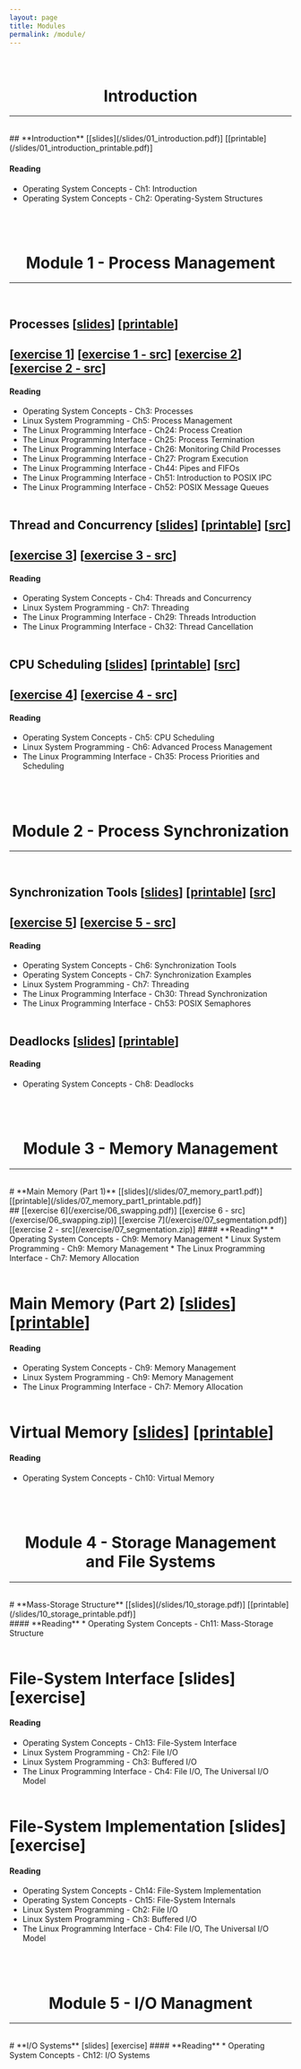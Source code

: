```yaml
---
layout: page
title: Modules
permalink: /module/
---
```


<br>
<center><h1><b>Introduction</b></h1></center>
<hr>
<br>
## **Introduction** [[slides](/slides/01_introduction.pdf)] [[printable](/slides/01_introduction_printable.pdf)]

#### **Reading**
* Operating System Concepts - Ch1: Introduction
* Operating System Concepts - Ch2: Operating-System Structures
<br><br><br><br>

<center><h1><b>Module 1 - Process Management</b></h1></center>
<hr>
<br>

## **Processes** [[slides](/slides/02_process_part1.pdf)] [[printable](/slides/02_process_part1_printable.pdf)]<br>
## [[exercise 1](/exercise/01_stack.pdf)] [[exercise 1 - src](/exercise/01_stack.zip)] [[exercise 2](/exercise/02_process.pdf)] [[exercise 2 - src](/exercise/02_process.zip)] 

#### **Reading**
* Operating System Concepts - Ch3: Processes
* Linux System Programming - Ch5: Process Management
* The Linux Programming Interface - Ch24: Process Creation
* The Linux Programming Interface - Ch25: Process Termination
* The Linux Programming Interface - Ch26: Monitoring Child Processes
* The Linux Programming Interface - Ch27: Program Execution
* The Linux Programming Interface - Ch44: Pipes and FIFOs
* The Linux Programming Interface - Ch51: Introduction to POSIX IPC
* The Linux Programming Interface - Ch52: POSIX Message Queues
<br><br>

## **Thread and Concurrency** [[slides](/slides/03_process_part2.pdf)] [[printable](/slides/03_process_part2_printable.pdf)] [[src](/slides/src_pthread.zip)]<br>
## [[exercise 3](/exercise/03_thread.pdf)] [[exercise 3 - src](/exercise/03_thread.zip)]

#### **Reading**
* Operating System Concepts - Ch4: Threads and Concurrency
* Linux System Programming - Ch7: Threading
* The Linux Programming Interface - Ch29: Threads Introduction
* The Linux Programming Interface - Ch32: Thread Cancellation
<br><br>

## **CPU Scheduling** [[slides](/slides/04_process_part3.pdf)] [[printable](/slides/04_process_part3_printable.pdf)] [[src](/slides/src_cpu_set.zip)]<br>
## [[exercise 4](/exercise/04_scheduling.pdf)] [[exercise 4 - src](/exercise/04_scheduling.zip)]

#### **Reading**
* Operating System Concepts - Ch5: CPU Scheduling
* Linux System Programming - Ch6: Advanced Process Management
* The Linux Programming Interface - Ch35: Process Priorities and Scheduling
<br><br><br><br>

<center><h1><b>Module 2 - Process Synchronization</b></h1></center>
<hr>
<br>

## **Synchronization Tools** [[slides](/slides/05_sync_part1.pdf)] [[printable](/slides/05_sync_part1_printable.pdf)] [[src](/slides/src_semaphore.zip)]<br>
## [[exercise 5](/exercise/05_sync.pdf)] [[exercise 5 - src](/exercise/05_sync.zip)]

#### **Reading**
* Operating System Concepts - Ch6: Synchronization Tools
* Operating System Concepts - Ch7: Synchronization Examples
* Linux System Programming - Ch7: Threading
* The Linux Programming Interface - Ch30: Thread Synchronization
* The Linux Programming Interface - Ch53: POSIX Semaphores
<br><br>

## **Deadlocks** [[slides](/slides/06_sync_part2.pdf)] [[printable](/slides/06_sync_part2_printable.pdf)]<br>
#### **Reading**
* Operating System Concepts - Ch8: Deadlocks
<br><br><br><br>

<center><h1><b>Module 3 - Memory Management</b></h1></center>
<hr>
<br>
# **Main Memory (Part 1)** [[slides](/slides/07_memory_part1.pdf)] [[printable](/slides/07_memory_part1_printable.pdf)]<br>
## [[exercise 6](/exercise/06_swapping.pdf)] [[exercise 6 - src](/exercise/06_swapping.zip)] [[exercise 7](/exercise/07_segmentation.pdf)] [[exercise 2 - src](/exercise/07_segmentation.zip)] 
#### **Reading**
* Operating System Concepts - Ch9: Memory Management
* Linux System Programming - Ch9: Memory Management
* The Linux Programming Interface - Ch7: Memory Allocation
<br><br>

# **Main Memory (Part 2)** [[slides](/slides/08_memory_part2.pdf)] [[printable](/slides/08_memory_part2_printable.pdf)]<br>
#### **Reading**
* Operating System Concepts - Ch9: Memory Management
* Linux System Programming - Ch9: Memory Management
* The Linux Programming Interface - Ch7: Memory Allocation
<br><br>

# **Virtual Memory** [[slides](/slides/09_virtual_memory.pdf)] [[printable](/slides/09_virtual_memory_printable.pdf)]<br>
#### **Reading**
* Operating System Concepts - Ch10: Virtual Memory
<br><br><br><br>

<center><h1><b>Module 4 - Storage Management and File Systems</b></h1></center>
<hr>
<br>
# **Mass-Storage Structure** [[slides](/slides/10_storage.pdf)] [[printable](/slides/10_storage_printable.pdf)]<br>
#### **Reading**
* Operating System Concepts - Ch11: Mass-Storage Structure
<br><br>

# **File-System Interface** [slides] [exercise]
#### **Reading**
* Operating System Concepts - Ch13: File-System Interface
* Linux System Programming - Ch2: File I/O
* Linux System Programming - Ch3: Buffered I/O
* The Linux Programming Interface - Ch4: File I/O, The Universal I/O Model
<br><br>

# **File-System Implementation** [slides] [exercise]
#### **Reading**
* Operating System Concepts - Ch14: File-System Implementation
* Operating System Concepts - Ch15: File-System Internals
* Linux System Programming - Ch2: File I/O
* Linux System Programming - Ch3: Buffered I/O
* The Linux Programming Interface - Ch4: File I/O, The Universal I/O Model
<br><br><br><br>

<center><h1><b>Module 5 - I/O Managment</b></h1></center>
<hr>
<br>
# **I/O Systems** [slides] [exercise]
#### **Reading**
* Operating System Concepts - Ch12: I/O Systems
<br><br><br><br>
